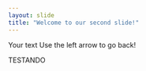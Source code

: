 ```yaml
---
layout: slide
title: "Welcome to our second slide!"
---
```

Your text
Use the left arrow to go back!

TESTANDO
